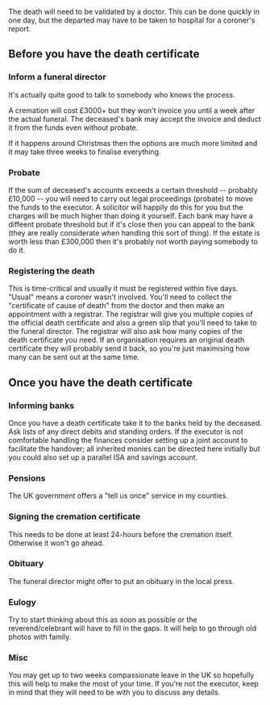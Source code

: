 The death will need to be validated by a doctor. This can be done quickly in one day, but the departed may have to be taken to hospital for a coroner's report.

## Before you have the death certificate
### Inform a funeral director
It's actually quite good to talk to somebody who knows the process.

A cremation will cost £3000+ but they won't invoice you until a week after the actual funeral. The deceased's bank may accept the invoice and deduct it from the funds even without probate.

If it happens around Christmas then the options are much more limited and it may take three weeks to finalise everything.

### Probate
If the sum of deceased's accounts exceeds a certain threshold -- probably £10,000 -- you will need to carry out legal proceedings (probate) to move the funds to the executor. A solicitor will happily do this for you but the charges will be much higher than doing it yourself. Each bank may have a diffeent probate threshold but if it's close then you can appeal to the bank (they are really considerate when handling this sort of thing). If the estate is worth less than £300,000 then it's probably not worth paying somebody to do it.

### Registering the death
This is time-critical and usually it must be registered within five days. "Usual" means a coroner wasn't involved. You'll need to collect the "certificate of cause of death" from the doctor and then make an appointment with a registrar. The registrar will give you multiple copies of the official death certificate and also a green slip that you'll need to take to the funeral director. The registrar will also ask how many copies of the death certificate you need. If an organisation requires an original death certificate they will probably send it back, so you're just maximising how many can be sent out at the same time.

## Once you have the death certificate
### Informing banks
Once you have a death certificate take it to the banks held by the deceased. Ask lists of any direct debits and standing orders. If the executor is not comfortable handling the finances consider setting up a joint account to facilitate the handover; all inherited monies can be directed here initially but you could also set up a parallel ISA and savings account.

### Pensions
The UK government offers a "tell us once" service in my counties.

### Signing the cremation certificate
This needs to be done at least 24-hours before the cremation itself. Otherwise it won't go ahead.

### Obituary
The funeral director might offer to put an obituary in the local press.

### Eulogy
Try to start thinking about this as soon as possible or the reverend/celebrant will have to fill in the gaps. It will help to go through old photos with family.

### Misc
You may get up to two weeks compassionate leave in the UK so hopefully this will help to make the most of your time. If you're not the executor, keep in mind that they will need to be with you to discuss any details.
